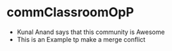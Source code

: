 # commClassroomOpP
- Kunal Anand says that this community is Awesome
- This is an Example tp make a merge conflict
